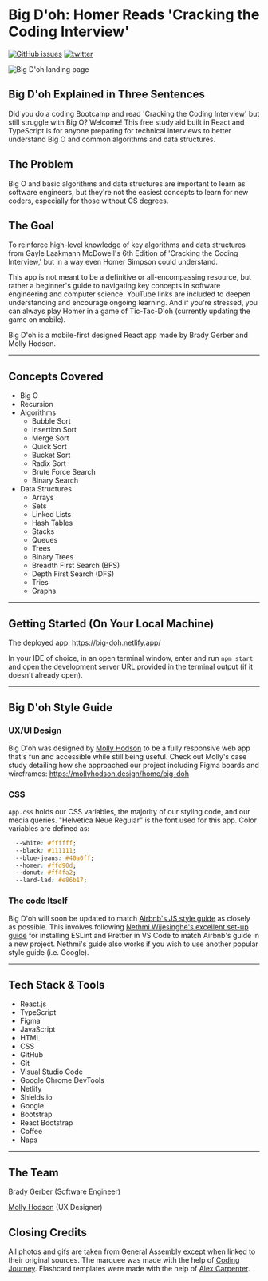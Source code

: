 # Big D'oh: Homer Reads 'Cracking the Coding Interview'

[![GitHub issues](https://img.shields.io/github/issues/bg-write/big-doh?style=flat-square)](https://github.com/bg-write/big-doh/issues)
[![twitter](https://img.shields.io/twitter/url?style=social&url=https%3A%2F%2Fbig-doh.herokuapp.com%2F)](https://twitter.com/intent/tweet?text=Wow:&url=https%3A%2F%2Fbig-doh.herokuapp.com%2F)

![Big D'oh landing page](https://i.imgur.com/IsMuOEV.png)

## Big D'oh Explained in Three Sentences

Did you do a coding Bootcamp and read 'Cracking the Coding Interview' but still struggle with Big O? Welcome! This free study aid built in React and TypeScript is for anyone preparing for technical interviews to better understand Big O and common algorithms and data structures.

## The Problem

Big O and basic algorithms and data structures are important to learn as software engineers, but they're not the easiest concepts to learn for new coders, especially for those without CS degrees.

## The Goal

To reinforce high-level knowledge of key algorithms and data structures from Gayle Laakmann McDowell's 6th Edition of 'Cracking the Coding Interview,' but in a way even Homer Simpson could understand.

This app is not meant to be a definitive or all-encompassing resource, but rather a beginner's guide to navigating key concepts in software engineering and computer science. YouTube links are included to deepen understanding and encourage ongoing learning. And if you're stressed, you can always play Homer in a game of Tic-Tac-D'oh (currently updating the game on mobile).

Big D'oh is a mobile-first designed React app made by Brady Gerber and Molly Hodson.

---

## Concepts Covered

- Big O
- Recursion
- Algorithms
  - Bubble Sort
  - Insertion Sort
  - Merge Sort
  - Quick Sort
  - Bucket Sort
  - Radix Sort
  - Brute Force Search
  - Binary Search
- Data Structures
  - Arrays
  - Sets
  - Linked Lists
  - Hash Tables
  - Stacks
  - Queues
  - Trees
  - Binary Trees
  - Breadth First Search (BFS)
  - Depth First Search (DFS)
  - Tries
  - Graphs

---

## Getting Started (On Your Local Machine)

The deployed app: <https://big-doh.netlify.app/>

In your IDE of choice, in an open terminal window, enter and run `npm start` and open the development server URL provided in the terminal output (if it doesn't already open).

---

## Big D'oh Style Guide

### UX/UI Design

Big D'oh was designed by [Molly Hodson](https://mollyhodson.design/) to be a fully responsive web app that's fun and accessible while still being useful. Check out Molly's case study detailing how she approached our project including Figma boards and wireframes: <https://mollyhodson.design/home/big-doh>

### CSS

`App.css` holds our CSS variables, the majority of our styling code, and our media queries. "Helvetica Neue Regular" is the font used for this app. Color variables are defined as:

```css
  --white: #ffffff;
  --black: #111111;
  --blue-jeans: #40a0ff;
  --homer: #ffd90d;
  --donut: #ff4fa2;
  --lard-lad: #e86b17;
```

### The code Itself

Big D'oh will soon be updated to match [Airbnb's JS style guide](https://airbnb.io/javascript/) as closely as possible. This involves following [Nethmi Wijesinghe's excellent set-up guide](https://enlear.academy/how-to-set-up-airbnb-style-guide-82413ea6c5f2) for installing ESLint and Prettier in VS Code to match Airbnb's guide in a new project. Nethmi's guide also works if you wish to use another popular style guide (i.e. Google).

---

## Tech Stack & Tools

- React.js
- TypeScript
- Figma
- JavaScript
- HTML
- CSS
- GitHub
- Git
- Visual Studio Code
- Google Chrome DevTools
- Netlify
- Shields.io
- Google
- Bootstrap
- React Bootstrap
- Coffee
- Naps

---

## The Team

[Brady Gerber](https://github.com/bg-write) (Software Engineer)

[Molly Hodson](https://mollyhodson.design/) (UX Designer)

## Closing Credits

All photos and gifs are taken from General Assembly except when linked to their original sources. The marquee was made with the help of [Coding Journey](https://www.youtube.com/watch?v=sVZX0XvEBhk). Flashcard templates were made with the help of [Alex Carpenter](https://www.youtube.com/watch?v=OmmM_a_AMNE).
